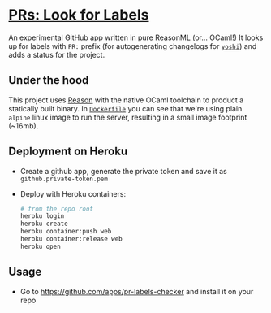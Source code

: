 # [PRs: Look for Labels](https://github.com/apps/pr-labels-checker)

An experimental GitHub app written in pure ReasonML (or... OCaml!)
It looks up for labels with `PR:` prefix (for autogenerating changelogs for [`yoshi`](https://github.com/wix/yoshi)) and adds a status for the project.

## Under the hood

This project uses [Reason](https://reasonml.github.io) with the native OCaml toolchain to product a statically built binary.
In [`Dockerfile`](./Dockerfile) you can see that we're using plain `alpine` linux image to run the server, resulting in a small image footprint (~16mb).

## Deployment on Heroku

- Create a github app, generate the private token and save it as `github.private-token.pem`
- Deploy with Heroku containers:

  ```bash
  # from the repo root
  heroku login
  heroku create
  heroku container:push web
  heroku container:release web
  heroku open
  ```

## Usage

- Go to https://github.com/apps/pr-labels-checker and install it on your repo
